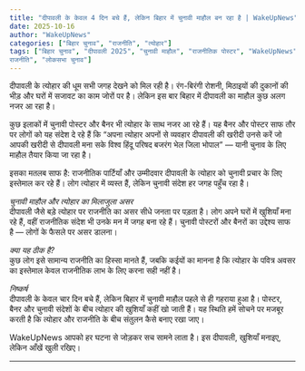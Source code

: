 ```yaml
---
title: "दीपावली के केवल 4 दिन बचे हैं, लेकिन बिहार में चुनावी माहौल बन रहा है | WakeUpNews"
date: 2025-10-16
author: "WakeUpNews"
categories: ["बिहार चुनाव", "राजनीति", "त्योहार"]
tags: ["बिहार चुनाव", "दीपावली 2025", "चुनावी माहौल", "राजनीतिक पोस्टर", "WakeUpNews", "त्योहार और 
राजनीति", "लोकसभा चुनाव"]
---
```


दीपावली के त्योहार की धूम सभी जगह देखने को मिल रही है। रंग-बिरंगी रोशनी, मिठाइयों की दुकानों की भीड़ और घरों में सजावट का काम जोरों पर है। लेकिन इस बार बिहार में दीपावली का माहौल कुछ अलग नजर आ रहा है।  

कुछ इलाकों में चुनावी पोस्टर और बैनर भी त्योहार के साथ नजर आ रहे हैं। यह बैनर और पोस्टर साफ तौर पर लोगों को यह संदेश दे रहे हैं कि “अपना त्योहार अपनों से व्यवहार दीपावली की खरीदी उनसे करें जो आपकी खरीदी से दीपावली मना सके विश्व हिंदू परिषद बजरंग भेल जिला भोपाल” — यानी चुनाव के लिए माहौल तैयार किया जा रहा है।  

इसका मतलब साफ है: राजनीतिक पार्टियाँ और उम्मीदवार दीपावली के त्योहार को चुनावी प्रचार के लिए इस्तेमाल कर रहे हैं। लोग त्योहार में व्यस्त हैं, लेकिन चुनावी संदेश हर जगह पहुँच रहा है।  

*चुनावी माहौल और त्योहार का मिलाजुला असर*  
दीपावली जैसे बड़े त्योहार पर राजनीति का असर सीधे जनता पर पड़ता है। लोग अपने घरों में खुशियाँ मना रहे हैं, वहीं राजनीतिक संदेश भी उनके मन में जगह बना रहे हैं। चुनावी पोस्टरों और बैनरों का उद्देश्य साफ है — लोगों के फैसले पर असर डालना।  

*क्या यह ठीक है?*  
कुछ लोग इसे सामान्य राजनीति का हिस्सा मानते हैं, जबकि कईयों का मानना है कि त्योहार के पवित्र अवसर का इस्तेमाल केवल राजनीतिक लाभ के लिए करना सही नहीं है।  

*निष्कर्ष*  
दीपावली के केवल चार दिन बचे हैं, लेकिन बिहार में चुनावी माहौल पहले से ही गहराया हुआ है। पोस्टर, बैनर और चुनावी संदेशों के बीच त्योहार की खुशियाँ कहीं खो जाती हैं। यह स्थिति हमें सोचने पर मजबूर करती है कि त्योहार और राजनीति के बीच संतुलन कैसे बनाए रखा जाए।  

WakeUpNews आपको हर घटना से जोड़कर सच सामने लाता है। इस दीपावली, खुशियाँ मनाइए, लेकिन आँखें खुली रखिए।  

---
